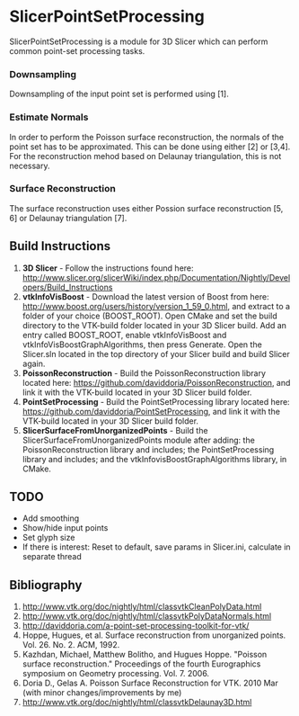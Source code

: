 # SlicerPointSetProcessing
SlicerPointSetProcessing is a module for 3D Slicer which can perform common point-set processing tasks.

### Downsampling
Downsampling of the input point set is performed using [1].

### Estimate Normals
In order to perform the Poisson surface reconstruction, the normals of the point set has to be approximated. This can be done using either [2] or [3,4]. For the reconstruction mehod based on Delaunay triangulation, this is not necessary.

### Surface Reconstruction
The surface reconstruction uses either Possion surface reconstruction [5, 6] or Delaunay triangulation [7].

## Build Instructions
1. **3D Slicer** - Follow the instructions found here: http://www.slicer.org/slicerWiki/index.php/Documentation/Nightly/Developers/Build_Instructions
2. **vtkInfoVisBoost** - Download the latest version of Boost from here: http://www.boost.org/users/history/version_1_59_0.html, and extract to a folder of your choice (BOOST_ROOT). Open CMake and set the build directory to the VTK-build folder located in your 3D Slicer build. Add an entry called BOOST_ROOT, enable vtkInfoVisBoost and vtkInfoVisBoostGraphAlgorithms, then press Generate. Open the Slicer.sln located in the top directory of your Slicer build and build Slicer again.
4. **PoissonReconstruction** - Build the PoissonReconstruction library located here: https://github.com/daviddoria/PoissonReconstruction, and link it with the VTK-build located in your 3D Slicer build folder.
5. **PointSetProcessing** - Build the PointSetProcessing library located here: https://github.com/daviddoria/PointSetProcessing, and link it with the VTK-build located in your 3D Slicer build folder.
6. **SlicerSurfaceFromUnorganizedPoints** - Build the SlicerSurfaceFromUnorganizedPoints module after adding: the PoissonReconstruction library and includes; the PointSetProcessing library and includes; and the vtkInfovisBoostGraphAlgorithms library, in CMake.

## TODO
* Add smoothing
* Show/hide input points
* Set glyph size
* If there is interest: Reset to default, save params in Slicer.ini, calculate in separate thread

## Bibliography
1. http://www.vtk.org/doc/nightly/html/classvtkCleanPolyData.html
2. http://www.vtk.org/doc/nightly/html/classvtkPolyDataNormals.html
3. http://daviddoria.com/a-point-set-processing-toolkit-for-vtk/
4. Hoppe, Hugues, et al. Surface reconstruction from unorganized points. Vol. 26. No. 2. ACM, 1992.
5. Kazhdan, Michael, Matthew Bolitho, and Hugues Hoppe. "Poisson surface reconstruction." Proceedings of the fourth Eurographics symposium on Geometry processing. Vol. 7. 2006.
6. Doria D., Gelas A. Poisson Surface Reconstruction for VTK. 2010 Mar (with minor changes/improvements by me)
7. http://www.vtk.org/doc/nightly/html/classvtkDelaunay3D.html 
